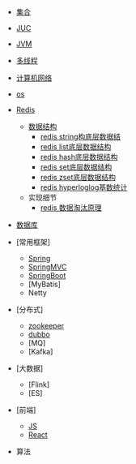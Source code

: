 * [集合](/collection/)
* [JUC](/juc)
* [JVM](/jvm)
* [多线程](/thread)
* [计算机网络](/network)
* [os](/os)
* [Redis](/Redis/)

  * [数据结构](/Redis/RedisObject.md)
    * [redis string构底层数据结](/Redis/redisString.md)
    * [redis list底层数据结构](/Redis/RedisList.md)
    * [redis hash底层数据结构](/Redis/RedisHash.md)
    * [redis set底层数据结构](/Redis/RedisSet.md)
    * [redis zset底层数据结构](/Redis/RedisZset.md)
    * [redis hyperloglog基数统计](/Redis/RedisHyperLogLog.md)
  * 实现细节
    * [redis 数据淘汰原理](/Redis/expire.md)
* [数据库](/database)
* [常用框架]
    * [Spring](/Spring)
    * [SpringMVC](/SpringMVC)
    * [SpringBoot](/SpringBoot/)
    * [MyBatis]
    * Netty
* [分布式]
    * [zookeeper](/zookeeper)
    * [dubbo](/dubbo)
    * [MQ]
    * [Kafka]
* [大数据]
    * [Flink]
    * [ES]
* [前端]
	* [JS](/Js/) 
	* [React](/React/) 
* 算法
<!--stackedit_data:
eyJoaXN0b3J5IjpbMTE1MDMzMTk2MF19
-->